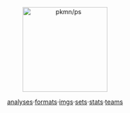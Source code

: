 <p align="center">
  <img alt="pkmn/ps" width="192" height="192" src="https://pkmn.cc/pokeball.png" />
</p>
<p align="center"><a href="https://data.pkmn.cc/analyses">analyses</a>&sdot;<a href="https://data.pkmn.cc/formats">formats</a>&sdot;<a href="https://data.pkmn.cc/imgs">imgs</a>&sdot;<a href="https://data.pkmn.cc/sets">sets</a>&sdot;<a href="https://data.pkmn.cc/stats">stats</a>&sdot;<a href="https://data.pkmn.cc/teams">teams</a></p>
